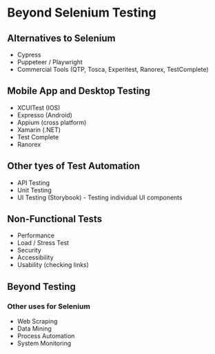 Beyond Selenium Testing
=======================

Alternatives to Selenium
------------------------

- Cypress
- Puppeteer / Playwright
- Commercial Tools (QTP, Tosca, Experitest, Ranorex, TestComplete)


Mobile App and Desktop Testing
------------------------------

- XCUITest (IOS)
- Expresso (Android)
- Appium (cross platform)
- Xamarin (.NET)
- Test Complete
- Ranorex


Other tyes of Test Automation
-----------------------------

- API Testing
- Unit Testing
- UI Testing (Storybook) - Testing individual UI components


Non-Functional Tests
--------------------

- Performance
- Load / Stress Test
- Security
- Accessibility
- Usability (checking links)


Beyond Testing
--------------

### Other uses for Selenium

- Web Scraping
- Data Mining
- Process Automation
- System Monitoring
